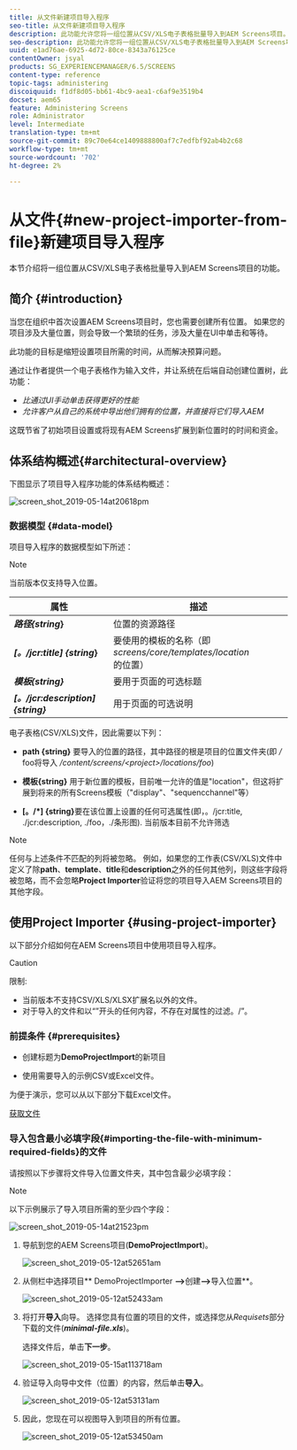 ```yaml
---
title: 从文件新建项目导入程序
seo-title: 从文件新建项目导入程序
description: 此功能允许您将一组位置从CSV/XLS电子表格批量导入到AEM Screens项目。
seo-description: 此功能允许您将一组位置从CSV/XLS电子表格批量导入到AEM Screens项目。
uuid: e1ad76ae-6925-4d72-80ce-8343a76125ce
contentOwner: jsyal
products: SG_EXPERIENCEMANAGER/6.5/SCREENS
content-type: reference
topic-tags: administering
discoiquuid: f1df8d05-bb61-4bc9-aea1-c6af9e3519b4
docset: aem65
feature: Administering Screens
role: Administrator
level: Intermediate
translation-type: tm+mt
source-git-commit: 89c70e64ce1409888800af7c7edfbf92ab4b2c68
workflow-type: tm+mt
source-wordcount: '702'
ht-degree: 2%

---
```



# 从文件{#new-project-importer-from-file}新建项目导入程序

本节介绍将一组位置从CSV/XLS电子表格批量导入到AEM Screens项目的功能。

## 简介 {#introduction}

当您在组织中首次设置AEM Screens项目时，您也需要创建所有位置。 如果您的项目涉及大量位置，则会导致一个繁琐的任务，涉及大量在UI中单击和等待。

此功能的目标是缩短设置项目所需的时间，从而解决预算问题。

通过让作者提供一个电子表格作为输入文件，并让系统在后端自动创建位置树，此功能：

* *比通过UI手动单击获得更好的性能*
* *允许客户从自己的系统中导出他们拥有的位置，并直接将它们导入AEM*

这既节省了初始项目设置或将现有AEM Screens扩展到新位置时的时间和资金。

## 体系结构概述{#architectural-overview}

下图显示了项目导入程序功能的体系结构概述：

![screen_shot_2019-05-14at20618pm](assets/screen_shot_2019-05-14at20618pm.png)

### 数据模型 {#data-model}

项目导入程序的数据模型如下所述：

>[!NOTE]
>
>当前版本仅支持导入位置。

| **属性** | **描述** |
|---|---|
| ***路径{string*}** | 位置的资源路径 |
| ***[。/jcr:title] {string*}** | 要使用的模板的名称（即&#x200B;*screens/core/templates/location*&#x200B;的位置） |
| ***模板{string}*** | 要用于页面的可选标题 |
| ***[。/jcr:description] {string}*** | 用于页面的可选说明 |

电子表格(CSV/XLS)文件，因此需要以下列：

* **path {string}** 要导入的位置的路径，其中路径的根是项目的位置文件夹(即 */* foo将导入 */content/screens/&lt;project>/locations/foo*)

* **模板{string}** 用于新位置的模板，目前唯一允许的值是&quot;location&quot;，但这将扩展到将来的所有Screens模板（&quot;display&quot;、&quot;sequencchannel&quot;等）
* **[。/*] {string}**&#x200B;要在该位置上设置的任何可选属性(即，。/jcr:title, ./jcr:description, ./foo，./条形图). 当前版本目前不允许筛选

>[!NOTE]
>
>任何与上述条件不匹配的列将被忽略。 例如，如果您的工作表(CSV/XLS)文件中定义了除&#x200B;**path**、**template**、**title**&#x200B;和&#x200B;**description**&#x200B;之外的任何其他列，则这些字段将被忽略，而不会忽略&#x200B;**Project Importer**&#x200B;验证将您的项目导入AEM Screens项目的其他字段。

## 使用Project Importer {#using-project-importer}

以下部分介绍如何在AEM Screens项目中使用项目导入程序。

>[!CAUTION]
>
>限制:
>
>* 当前版本不支持CSV/XLS/XLSX扩展名以外的文件。
>* 对于导入的文件和以“”开头的任何内容，不存在对属性的过滤。/”。

>



### 前提条件 {#prerequisites}

* 创建标题为&#x200B;**DemoProjectImport**&#x200B;的新项目

* 使用需要导入的示例CSV或Excel文件。

为便于演示，您可以从以下部分下载Excel文件。

[获取文件](assets/minimal-file.xls)

### 导入包含最小必填字段{#importing-the-file-with-minimum-required-fields}的文件

请按照以下步骤将文件导入位置文件夹，其中包含最少必填字段：

>[!NOTE]
>
>以下示例展示了导入项目所需的至少四个字段：

![screen_shot_2019-05-14at21523pm](assets/screen_shot_2019-05-14at21523pm.png)

1. 导航到您的AEM Screens项目(**DemoProjectImport**)。

   ![screen_shot_2019-05-12at52651am](assets/screen_shot_2019-05-12at52651am.png)

1. 从侧栏中选择项目** DemoProjectImporter **—>**&#x200B;创建&#x200B;**—>**&#x200B;导入位置**。

   ![screen_shot_2019-05-12at52433am](assets/screen_shot_2019-05-12at52433am.png)

1. 将打开&#x200B;**导入**&#x200B;向导。 选择您具有位置的项目的文件，或选择您从&#x200B;*Requisets*&#x200B;部分下载的文件(***minimal-file.xls***)。

   选择文件后，单击&#x200B;**下一步**。

   ![screen_shot_2019-05-15at113718am](assets/screen_shot_2019-05-15at113718am.png)

1. 验证导入向导中文件（位置）的内容，然后单击&#x200B;**导入**。

   ![screen_shot_2019-05-12at53131am](assets/screen_shot_2019-05-12at53131am.png)

1. 因此，您现在可以视图导入到项目的所有位置。

   ![screen_shot_2019-05-12at53450am](assets/screen_shot_2019-05-12at53450am.png)

